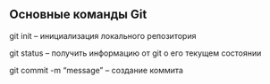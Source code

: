 ## Основные команды Git

git init – инициализация локального репозитория

git status – получить информацию от git о его текущем состоянии

git commit -m “message” – создание коммита
